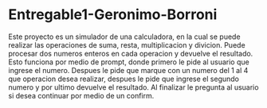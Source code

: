 # Entregable1-Geronimo-Borroni
 Este proyecto es un simulador de una calculadora, en la cual se puede realizar las operaciones de suma, resta, multiplicacion y divicion.
 Puede procesar dos numeros enteros en cada operacion y devuelve el resultado.
 Esto funciona por medio de prompt, donde primero le pide al usuario que ingrese el numero. Despues le pide que marque con un numero del 1 al 4 que operacion desea realizar, despues le pide que ingrese el segundo numero y por ultimo devuelve el resultado.
Al finalizar le pregunta al usuario si desea continuar por medio de un confirm.